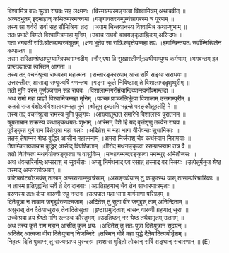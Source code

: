 

  
विश्वामित्र वचः श्रुत्वा राघवः सह लक्ष्मणः ।विस्मयम्परमङ्गत्वा विश्वामित्रम् अथाब्रवीत्  ॥   
अत्यद्भुतम् इदम्ब्रह्मन् कथितम्परमन्त्वया ।गङ्गावतरणम्पुम्यंसागरस्य च पूरणम्  ॥   
तस्य सा शर्वरी सर्वा सह सौमित्रिणा तदा ।जगाम चिन्तयानस्य विश्वामित्र कथाम्शुभाम्  ॥   
ततः प्रभाते विमले विश्वामित्रम्महा मुनिम् ।उवाच राघवो वाक्यङ्कृताह्निकम् अरिम्दमः  ॥   
गता भगवती रात्रिःश्रोतव्यम्परमंश्रुतम् ।क्षण भूतेव सा रात्रिःसंवृत्तेयम्महा तपः ।इमाम्चिन्तयतः सर्वाम्निखिलेन कथाम्तव  ॥   
तराम सरिताम्श्रेष्ठाम्पुम्याम्त्रिपथगाम्नदीम् ।नौर् एषा हि सुखास्तीर्णा;ऋषीणाम्पुम्य कर्मणाम् ।भगवन्तम् इह प्राप्तञ्ज्ञात्वा त्वरितम् आगता  ॥   
तस्य तद् वचनंश्रुत्वा राघवस्य महात्मनः ।सन्तारङ्कारयाम् आस सर्षि सङ्घः सराघवः  ॥   
उत्तरन्तीरम् आसाद्य सम्पूज्यर्षि गणन्तथ ।गङ्गा कूले निविष्टास् ते विशालाम्ददृशुष्पुरीम्  ॥   
ततो मुनि वरस् तूर्णञ्जगाम सह राघवः ।विशालाम्नगरीम्रंयाम्दिव्याम्स्वर्गोपमाम्तदा  ॥   
अथ रामो महा प्राज्ञो विश्वामित्रम्महा मुनिम् ।पप्रच्छ प्राञ्जलिर्भूत्वा विशालाम् उत्तमाम्पुरीम्  ॥   
कतरो राज वंशोऽयंविशालायाम्महा मुने ।श्रोतुम् इच्छामि भद्रन्ते परङ्कौतूहलंहि मे  ॥   
तस्य तद् वचनंश्रुत्वा रामस्य मुनि पुङ्गवः ।आख्यातुम्तत् समारेभे विशालस्य पुरातनम्  ॥   
श्रूयताम्राम शक्रस्य कथाङ्कथयतः शुभाम् ।अस्मिन् देशे हि यद् वृत्तंशृणु तत्त्वेन राघव  ॥   
पूर्वङ्कृत युगे राम दितेःपुत्रा महा बलाः ।अदितेश् च महा भागा वीर्यवन्तः सुधार्मिकाः  ॥   
ततस् तेषाम्नर श्रेष्ठ बुद्धिर् आसीन् महात्मनाम् ।अमरा निर्जराश् चैव कथंस्याम निरामयाः  ॥   
तेषाम्चिन्तयताम्राम बुद्धिर् आसीद् विपश्चिताम् ।क्षीरोद मथनङ्कृत्वा रसम्प्राप्स्याम तत्र वै  ॥   
ततो निश्चित्य मथनंयोक्त्रङ्कृत्वा च वासुकिम् ।मन्थानम्मन्दरङ्कृत्वा ममन्थुर् अमितौजसः  ॥   
अथ धंवन्तरिर्नाम;अप्सराश् च सुवर्चसः ।अप्सु निर्मथनाद् एव रसात् तस्माद् वर स्त्रियः ।उत्पेतुर्मनुज श्रेष्ठ तस्माद् अप्सरसोऽभवन्  ॥   
षष्टिष्कोट्योऽभवंस् तासाम् अप्सराणाम्सुवर्चसाम् ।असङ्ख्येयास् तु काकुत्स्थ यास् तासाम्परिचारिकाः  ॥   
न ताःस्म प्रतिगृह्णन्ति सर्वे ते देव दानवाः ।अप्रतिग्रहणाच् चैव तेन साधारणाःस्मृताः  ॥   
वरुणस्य ततः कंया वारुणी रघु नन्दन ।उत्पपात महा भागा मार्गमाणा परिग्रहम्  ॥   
दितेःपुत्रा न ताम्राम जगृहुर्वरुणात्मजाम् ।अदितेस् तु सुता वीर जगृहुस् ताम् अनिन्दिताम्  ॥   
असुरास् तेन दैतेयाःसुरास् तेनादितेःसुताः ।हृष्टाःप्रमुदिताश् चासन् वारुणी ग्रहणात् सुराः  ॥   
उच्चैःश्रवा हय श्रेष्ठो मणि रत्नञ्च कौस्तुभम् ।उदतिष्ठन् नर श्रेष्ठ तथैवामृतम् उत्तमम्  ॥   
अथ तस्य कृते राम महान् आसीत् कुल क्षयः ।अदितेस् तु ततः पुत्रा दितेःपुत्रान सूदयन्  ॥   
अदितेर् आत्मजा वीरा दितेःपुत्रान् निजघ्निरे ।तस्मिन् घोरे महा युद्धे दैतेयादित्ययोर्भृशम्  ॥   
निहत्य दिति पुत्राम्स् तु राज्यम्प्राप्य पुरन्दरः ।शशास मुदितो लोकान् सर्षि सङ्घान् सचारणान्  ॥ (E)  
